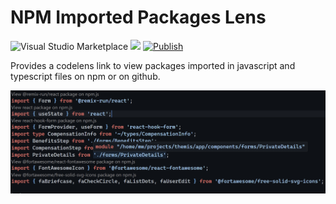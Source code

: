 # NPM Imported Packages Lens

![Visual Studio Marketplace](https://vsmarketplacebadge.apphb.com/version/MainaWycliffe.view-package-on-npm.svg)
![](https://vsmarketplacebadge.apphb.com/installs/MainaWycliffe.view-package-on-npm.svg)
[![Publish](https://github.com/mainawycliffe/npm-imported-packages-lens/actions/workflows/publish.yml/badge.svg)](https://github.com/mainawycliffe/npm-imported-packages-lens/actions/workflows/publish.yml)

Provides a codelens link to view packages imported in javascript and typescript files on npm or on github.

!["Screen shot for Open Imported Packages on NPM"](./screenshots/1.png)
